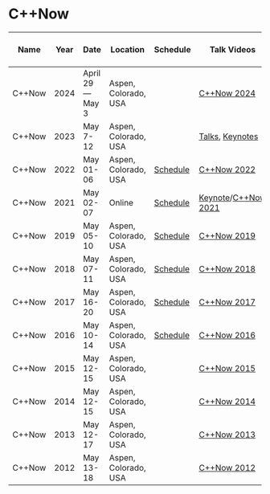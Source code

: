 # C++Now

| Name | Year | Date | Location | Schedule | Talk Videos | Lightning Talk Videos  | Slides | Video Channel |
|---|---|---|---|---|---|---|---|---|
| C++Now | 2024 | April 29 — May 3 | Aspen, Colorado, USA | | [C++Now 2024](https://www.youtube.com/playlist?list=PL_AKIMJc4roWVN3DOxmYZVLNaH0pFHts1) | | [Slides](https://github.com/boostcon/cppnow_presentations_2024) | [YouTube](https://www.youtube.com/user/boostcon/) |
| C++Now | 2023 | May 7-12 | Aspen, Colorado, USA | | [Talks](https://www.youtube.com/playlist?list=PL_AKIMJc4roUIwMsWnA9WPFJdCRfNUWHP), [Keynotes](https://www.youtube.com/playlist?list=PL_AKIMJc4roWvu3qsA5fuWr9mbFnWSEXt) | [C++ Now 2023](https://www.youtube.com/playlist?list=PL_AKIMJc4roXJzrXnqN9hno-lJhKQcdb6) | [Slides](https://github.com/boostcon/cppnow_presentations_2023) | [YouTube](https://www.youtube.com/user/boostcon/) |
| C++Now | 2022 | May 01-06 | Aspen, Colorado, USA | [Schedule](https://cppnow.digital-medium.co.uk/2022-schedule/) | [C++Now 2022](https://www.youtube.com/@BoostCon/videos) | [C++Now 2022](https://www.youtube.com/playlist?list=PL_AKIMJc4roV7KIsE8gt3sO56_9MlO_i8) |  | [YouTube](https://www.youtube.com/user/boostcon/) |
| C++Now | 2021 | May 02-07 | Online | [Schedule](http://cppnow.org/history/2021/schedule/) | [Keynote](https://www.youtube.com/playlist?list=PL_AKIMJc4roWcpnvR9lzXhv_5ei8nBdpP)/[C++Now 2021](https://www.youtube.com/playlist?list=PL_AKIMJc4roXvFWuYzTL7Xe7j4qukOXPq) |  | [Slides](https://cppnow.org/history/2021/talks/) | [YouTube](https://www.youtube.com/user/boostcon/) |
| C++Now | 2019 | May 05-10 | Aspen, Colorado, USA | [Schedule](http://cppnow.org/history/2019/schedule/) | [C++Now 2019](https://www.youtube.com/user/BoostCon/search?query=%22C%2B%2BNow+2019%22) |  | [Slides](https://github.com/boostcon/cppnow_presentations_2019) | [YouTube](https://www.youtube.com/user/boostcon/) |
| C++Now | 2018 | May 07-11 | Aspen, Colorado, USA | [Schedule](http://cppnow.org/history/2018/schedule/) | [C++Now 2018](https://www.youtube.com/playlist?list=PL_AKIMJc4roVSbTTfHReQTl1dc9ms0lWH) | [C++Now 2018](https://www.youtube.com/playlist?list=PL_AKIMJc4roWtkG_Qiw6uwNWcjjG5WLHE) | [Slides](https://github.com/boostcon/cppnow_presentations_2018) | [YouTube](https://www.youtube.com/user/boostcon/) |
| C++Now | 2017 | May 16-20 | Aspen, Colorado, USA | [Schedule](http://cppnow.org/history/2017/schedule/) | [C++Now 2017](https://www.youtube.com/playlist?list=PL_AKIMJc4roXJldxjJGtH8PJb4dY6nN1D) | [C++Now 2017](https://www.youtube.com/playlist?list=PL_AKIMJc4roV-ATm4VQH5Tc78_0bruUuI) | [Slides](https://github.com/boostcon/cppnow_presentations_2017) | [YouTube](https://www.youtube.com/user/boostcon/) |
| C++Now | 2016 | May 10-14 | Aspen, Colorado, USA | [Schedule](http://cppnow.org/history/2016/schedule/) | [C++Now 2016](https://www.youtube.com/playlist?list=PL_AKIMJc4roU0F3w20Ac77YeOFyvFmaJD) |  | [Slides](https://github.com/boostcon/cppnow_presentations_2016) | [YouTube](https://www.youtube.com/user/boostcon/) |
| C++Now | 2015 | May 12-15 | Aspen, Colorado, USA |  | [C++Now 2015](https://www.youtube.com/playlist?list=PL_AKIMJc4roX665MVPoqbzHVZFMBzgytT) |  | [Slides](https://github.com/boostcon/cppnow_presentations_2015) | [YouTube](https://www.youtube.com/user/boostcon/) |
| C++Now | 2014 | May 12-15 | Aspen, Colorado, USA |  | [C++Now 2014](https://www.youtube.com/playlist?list=PL_AKIMJc4roXG7rOmqsb_wDG1btCzhS8F) |  | [Slides](https://github.com/boostcon/cppnow_presentations_2014) | [YouTube](https://www.youtube.com/user/boostcon/) |
| C++Now | 2013 | May 12-17 | Aspen, Colorado, USA |  | [C++Now 2013](https://www.youtube.com/user/BoostCon/search?query=2013) |  | [Slides](https://github.com/boostcon/cppnow_presentations_2013) | [YouTube](https://www.youtube.com/user/boostcon/) |
| C++Now | 2012 | May 13-18 | Aspen, Colorado, USA |  | [C++Now 2012](https://www.youtube.com/user/BoostCon/search?query=2012) |  | [Slides](https://github.com/boostcon/cppnow_presentations_2012) | [YouTube](https://www.youtube.com/user/boostcon/) |
